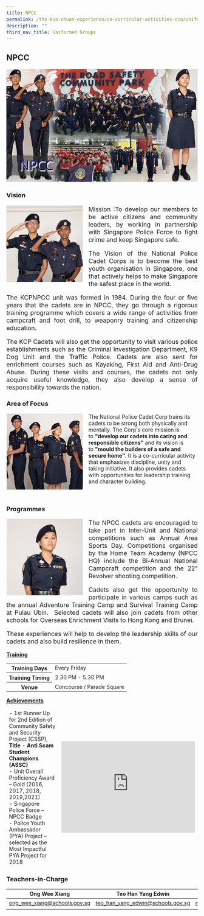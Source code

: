 ```yaml
---
title: NPCC
permalink: /the-kuo-chuan-experience/co-curricular-activities-cca/uniformed-groups/npcc/
description: ""
third_nav_title: Uniformed Groups
---
```

## NPCC

![](/images/The%20Kuo%20Chuan%20Experience/CCA/NPCC/NPCC.jpg)

### Vision

<img src="/images/The%20Kuo%20Chuan%20Experience/CCA/NPCC/npcc1.jpg" style="width:40%;margin-right:15px;" align = "left">

<p style="text-align: justify;font-size:16px;">Mission :To develop our members to be active citizens and community leaders, by working in partnership with Singapore Police Force to fight crime and keep Singapore safe.</p>  
  
<p style="text-align: justify;font-size:16px;">The Vision of the National Police Cadet Corps is to become the best youth organisation in Singapore, one that actively helps to make Singapore the safest place in the world.</p>  
  
<p style="text-align: justify;font-size:16px;">The KCPNPCC unit was formed in 1984. During the four or five years that the cadets are in NPCC, they go through a rigorous training programme which covers a wide range of activities from campcraft and foot drill, to weaponry training and citizenship education.</p>  
  
<p style="text-align: justify;font-size:16px;">The KCP Cadets will also get the opportunity to visit various police establishments such as the Criminal Investigation Department, K9 Dog Unit and the Traffic Police. Cadets are also sent for enrichment courses such as Kayaking, First Aid and Anti-Drug Abuse. During these visits and courses, the cadets not only acquire useful knowledge, they also develop a sense of responsibility towards the nation.</p>

### Area of Focus

<img src="/images/The%20Kuo%20Chuan%20Experience/CCA/NPCC/npcc2.jpg" style="width:40%;margin-right:15px;" align = "left">

The National Police Cadet Corp trains its cadets to be strong both physically and mentally. The Corp's core mission is to **"develop our cadets into caring and responsible citizens"** and its vision is to **"mould the builders of a safe and secure home"**. It is a co-curricular activity that emphasizes discipline, unity and taking initiative. It also provides cadets with opportunities for leadership training and character building.

<br>

### Programmes

<img src="/images/The%20Kuo%20Chuan%20Experience/CCA/NPCC/npcc3.jpg" style="width:40%;margin-right:15px;" align = "left">


<p style="text-align: justify;font-size:16px;">The NPCC cadets are encouraged to take part in Inter-Unit and National competitions such as Annual Area Sports Day. Competitions organised by the Home Team Academy (NPCC HQ) include the Bi-Annual National Campcraft competition and the 22” Revolver shooting competition. </p> 
  
<p style="text-align: justify;font-size:16px;">Cadets also get the opportunity to participate in various camps such as the annual Adventure Training Camp and Survival Training Camp at Pulau Ubin.  Selected cadets will also join cadets from other schools for Overseas Enrichment Visits to Hong Kong and Brunei.</p>  
  
<p style="text-align: justify;font-size:16px;">These experiences will help to develop the leadership skills of our cadets and also build resilience in them.</p>

**<u>Training</u>**

<table>
<tbody>
  <tr>
    <th>Training Days</th>
    <td>Every Friday</td>
  </tr>
  <tr>
    <th>Training Timing</th>
    <td>2.30 PM - 5.30 PM</td>
  </tr>
  <tr>
    <th>Venue</th>
    <td>Concourse / Parade Square</td>
  </tr>
</tbody>
</table>

**<u>Achievements</u>**

<table>
<thead>
  <tr>
    <td colspan="5">- 1st Runner Up for 2nd Edition of Community Safety and Security Project (CSSP), <b>Title - Anti Scam Student Champions (ASSC)</b><br>- Unit Overall Proficiency Award – Gold (2016, 2017, 2018, 2019,2021)<br>- Singapore Police Force – NPCC Badge<br>- Police Youth Ambassador (PYA) Project – selected as the Most Impactful PYA Project for 2018</td>
		<td><b><iframe width="352" height="240" src="https://www.youtube.com/embed/AKtJXJ24rEc" title="Anti Scam Student Champions (ASSC 2021)" frameborder="0" allow="accelerometer; autoplay; clipboard-write; encrypted-media; gyroscope; picture-in-picture; web-share" allowfullscreen></iframe></b></td>
  </tr>
</thead>
</table>

### Teachers-in-Charge



| Ong Wee Xiang | Teo Han Yang Edwin | Nam Tin Yuen |
| -------- | -------- | -------- |
| <a href="mailto:ong_wee_xiang@schools.gov.sg">ong_wee_xiang@schools.gov.sg</a>     | <a href="mailto:teo_han_yang_edwin@schools.gov.sg">teo_han_yang_edwin@schools.gov.sg</a> | <a href="mailto:nam_tin_yuen@schools.gov.sg">nam_tin_yuen@schools.gov.sg
</a>|

